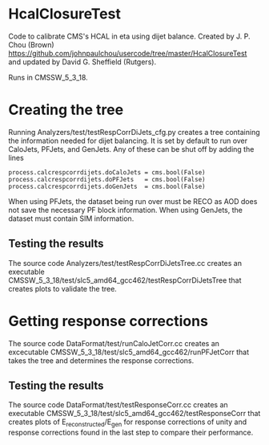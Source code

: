 HcalClosureTest
===============

Code to calibrate CMS's HCAL in eta using dijet balance. Created by J. P. Chou (Brown) https://github.com/johnpaulchou/usercode/tree/master/HcalClosureTest and updated by David G. Sheffield (Rutgers).

Runs in CMSSW_5_3_18.

# Creating the tree

Running Analyzers/test/testRespCorrDiJets_cfg.py creates a tree containing the information needed for dijet balancing. It is set by default to run over CaloJets, PFJets, and GenJets. Any of these can be shut off by adding the lines

```
process.calcrespcorrdijets.doCaloJets = cms.bool(False)
process.calcrespcorrdijets.doPFJets   = cms.bool(False)
process.calcrespcorrdijets.doGenJets  = cms.bool(False)
```

When using PFJets, the dataset being run over must be RECO as AOD does not save the necessary PF block information. When using GenJets, the dataset must contain SIM information.

## Testing the results

The source code Analyzers/test/testRespCorrDiJetsTree.cc creates an executable CMSSW_5_3_18/test/slc5_amd64_gcc462/testRespCorrDiJetsTree that creates plots to validate the tree.

# Getting response corrections

The source code  DataFormat/test/runCaloJetCorr.cc creates an excecutable CMSSW_5_3_18/test/slc5_amd64_gcc462/runPFJetCorr that takes the tree and determines the response corrections.

## Testing the results

The source code DataFormat/test/testResponseCorr.cc creates an executable CMSSW_5_3_18/test/slc5_amd64_gcc462/testResponseCorr that creates plots of E<sub>reconstructed</sub>/E<sub>gen</sub> for response corrections of unity and response corrections found in the last step to compare their performance.
